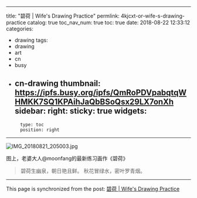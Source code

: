 
---
title: "碧荷 | Wife's Drawing Practice"
permlink: 4kjcxt-or-wife-s-drawing-practice
catalog: true
toc_nav_num: true
toc: true
date: 2018-08-22 12:33:12
categories:
- drawing
tags:
- drawing
- art
- cn
- busy
- cn-drawing
thumbnail: https://ipfs.busy.org/ipfs/QmRoPDVpabqtqWHMKK7SQ1KPAihJaQbBSoQsx29LX7onXh
sidebar:
    right:
        sticky: true
widgets:
    -
        type: toc
        position: right
---


![IMG_20180821_205003.jpg](https://ipfs.busy.org/ipfs/QmRoPDVpabqtqWHMKK7SQ1KPAihJaQbBSoQsx29LX7onXh)

图上，老婆大人@moonfang的最新练习画作《碧荷》

> 碧荷生幽泉，朝日艳且鲜。
> 秋花冒绿水，密叶罗青烟。


- - -

This page is synchronized from the post: [碧荷 | Wife's Drawing Practice](https://steemit.com/@yellowbird/4kjcxt-or-wife-s-drawing-practice)
